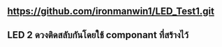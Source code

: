 ## https://github.com/ironmanwin1/LED_Test1.git

## LED 2 ดวงติดสลับกันโดยใช้ componant ที่สร้างไว้
